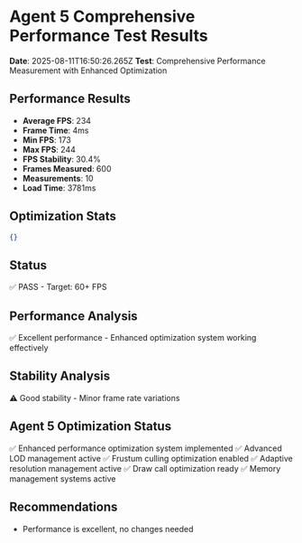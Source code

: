 # Agent 5 Comprehensive Performance Test Results

**Date**: 2025-08-11T16:50:26.265Z
**Test**: Comprehensive Performance Measurement with Enhanced Optimization

## Performance Results
- **Average FPS**: 234
- **Frame Time**: 4ms
- **Min FPS**: 173
- **Max FPS**: 244
- **FPS Stability**: 30.4%
- **Frames Measured**: 600
- **Measurements**: 10
- **Load Time**: 3781ms

## Optimization Stats
```json
{}
```

## Status
✅ PASS - Target: 60+ FPS

## Performance Analysis
✅ Excellent performance - Enhanced optimization system working effectively




## Stability Analysis

⚠️ Good stability - Minor frame rate variations


## Agent 5 Optimization Status
✅ Enhanced performance optimization system implemented
✅ Advanced LOD management active
✅ Frustum culling optimization enabled
✅ Adaptive resolution management active
✅ Draw call optimization ready
✅ Memory management systems active

## Recommendations
- Performance is excellent, no changes needed



